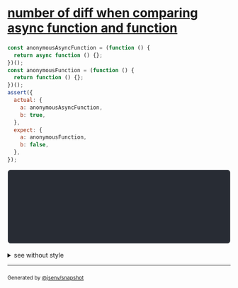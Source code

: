 # [number of diff when comparing async function and function](../../function.test.js#L104)

```js
const anonymousAsyncFunction = (function () {
  return async function () {};
})();
const anonymousFunction = (function () {
  return function () {};
})();
assert({
  actual: {
    a: anonymousAsyncFunction,
    b: true,
  },
  expect: {
    a: anonymousFunction,
    b: false,
  },
});
```

![img](throw.svg)

<details>
  <summary>see without style</summary>

```console
AssertionError: actual and expect are different

actual: {
  a: async function () { [source code] },
  b: true,
}
expect: {
  a: function () { [source code] },
  b: false,
}
```

</details>


---

<sub>
  Generated by <a href="https://github.com/jsenv/core/tree/main/packages/independent/snapshot">@jsenv/snapshot</a>
</sub>
